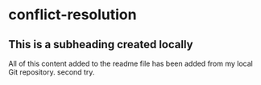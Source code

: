 # conflict-resolution
 
  ## This is a subheading created locally

  All of this content added to the readme file has been added from my local Git repository. second try.